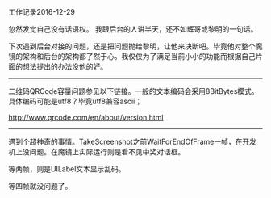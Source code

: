 工作记录2016-12-29

忽然发觉自己没有话语权。
我跟后台的人讲半天，还不如辉哥或黎明的一句话。

下次遇到后台对接的问题，还是把问题抛给黎明，让他来决断吧。毕竟他对整个魔镜的架构和后台的架构都了然于心。我仅仅为了满足当前小小的功能而根据自己片面的想法提出的办法没他的好。

----

二维码QRCode容量问题参见以下链接。一般的文本编码会采用8BitBytes模式。具体编码可能是utf8？毕竟utf8兼容ascii；

http://www.qrcode.com/en/about/version.html

----

遇到个超神奇的事情。TakeScreenshot之前WaitForEndOfFrame一帧，在开发机上没问题。在魔镜上实际运行则是看不见中奖对话框。

等两帧，则是UILabel文本显示乱码。

等四帧就没问题了。